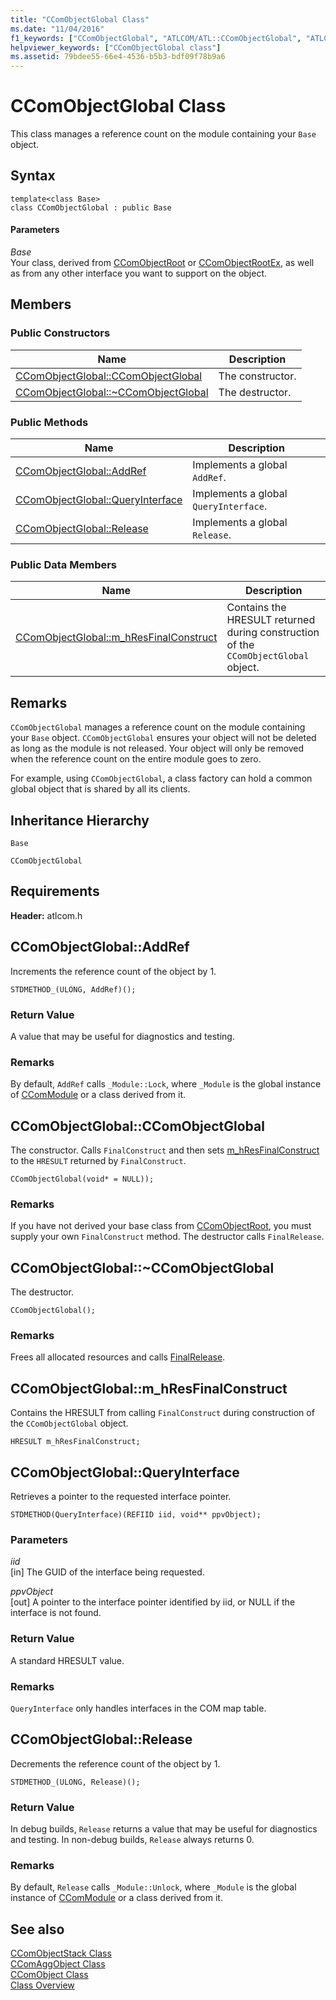 ```yaml
---
title: "CComObjectGlobal Class"
ms.date: "11/04/2016"
f1_keywords: ["CComObjectGlobal", "ATLCOM/ATL::CComObjectGlobal", "ATLCOM/ATL::CComObjectGlobal::CComObjectGlobal", "ATLCOM/ATL::CComObjectGlobal::AddRef", "ATLCOM/ATL::CComObjectGlobal::QueryInterface", "ATLCOM/ATL::CComObjectGlobal::Release", "ATLCOM/ATL::CComObjectGlobal::m_hResFinalConstruct"]
helpviewer_keywords: ["CComObjectGlobal class"]
ms.assetid: 79bdee55-66e4-4536-b5b3-bdf09f78b9a6
---
```

# CComObjectGlobal Class

This class manages a reference count on the module containing your `Base` object.

## Syntax

```
template<class Base>
class CComObjectGlobal : public Base
```

#### Parameters

*Base*<br/>
Your class, derived from [CComObjectRoot](../../atl/reference/ccomobjectroot-class.md) or [CComObjectRootEx](../../atl/reference/ccomobjectrootex-class.md), as well as from any other interface you want to support on the object.

## Members

### Public Constructors

|Name|Description|
|----------|-----------------|
|[CComObjectGlobal::CComObjectGlobal](#ccomobjectglobal)|The constructor.|
|[CComObjectGlobal::~CComObjectGlobal](#dtor)|The destructor.|

### Public Methods

|Name|Description|
|----------|-----------------|
|[CComObjectGlobal::AddRef](#addref)|Implements a global `AddRef`.|
|[CComObjectGlobal::QueryInterface](#queryinterface)|Implements a global `QueryInterface`.|
|[CComObjectGlobal::Release](#release)|Implements a global `Release`.|

### Public Data Members

|Name|Description|
|----------|-----------------|
|[CComObjectGlobal::m_hResFinalConstruct](#m_hresfinalconstruct)|Contains the HRESULT returned during construction of the `CComObjectGlobal` object.|

## Remarks

`CComObjectGlobal` manages a reference count on the module containing your `Base` object. `CComObjectGlobal` ensures your object will not be deleted as long as the module is not released. Your object will only be removed when the reference count on the entire module goes to zero.

For example, using `CComObjectGlobal`, a class factory can hold a common global object that is shared by all its clients.

## Inheritance Hierarchy

`Base`

`CComObjectGlobal`

## Requirements

**Header:** atlcom.h

##  <a name="addref"></a>  CComObjectGlobal::AddRef

Increments the reference count of the object by 1.

```
STDMETHOD_(ULONG, AddRef)();
```

### Return Value

A value that may be useful for diagnostics and testing.

### Remarks

By default, `AddRef` calls `_Module::Lock`, where `_Module` is the global instance of [CComModule](../../atl/reference/ccommodule-class.md) or a class derived from it.

##  <a name="ccomobjectglobal"></a>  CComObjectGlobal::CComObjectGlobal

The constructor. Calls `FinalConstruct` and then sets [m_hResFinalConstruct](#m_hresfinalconstruct) to the `HRESULT` returned by `FinalConstruct`.

```
CComObjectGlobal(void* = NULL));
```

### Remarks

If you have not derived your base class from [CComObjectRoot](../../atl/reference/ccomobjectroot-class.md), you must supply your own `FinalConstruct` method. The destructor calls `FinalRelease`.

##  <a name="dtor"></a>  CComObjectGlobal::~CComObjectGlobal

The destructor.

```
CComObjectGlobal();
```

### Remarks

Frees all allocated resources and calls [FinalRelease](ccomobjectrootex-class.md#finalrelease).

##  <a name="m_hresfinalconstruct"></a>  CComObjectGlobal::m_hResFinalConstruct

Contains the HRESULT from calling `FinalConstruct` during construction of the `CComObjectGlobal` object.

```
HRESULT m_hResFinalConstruct;
```

##  <a name="queryinterface"></a>  CComObjectGlobal::QueryInterface

Retrieves a pointer to the requested interface pointer.

```
STDMETHOD(QueryInterface)(REFIID iid, void** ppvObject);
```

### Parameters

*iid*<br/>
[in] The GUID of the interface being requested.

*ppvObject*<br/>
[out] A pointer to the interface pointer identified by iid, or NULL if the interface is not found.

### Return Value

A standard HRESULT value.

### Remarks

`QueryInterface` only handles interfaces in the COM map table.

##  <a name="release"></a>  CComObjectGlobal::Release

Decrements the reference count of the object by 1.

```
STDMETHOD_(ULONG, Release)();
```

### Return Value

In debug builds, `Release` returns a value that may be useful for diagnostics and testing. In non-debug builds, `Release` always returns 0.

### Remarks

By default, `Release` calls `_Module::Unlock`, where `_Module` is the global instance of [CComModule](../../atl/reference/ccommodule-class.md) or a class derived from it.

## See also

[CComObjectStack Class](../../atl/reference/ccomobjectstack-class.md)<br/>
[CComAggObject Class](../../atl/reference/ccomaggobject-class.md)<br/>
[CComObject Class](../../atl/reference/ccomobject-class.md)<br/>
[Class Overview](../../atl/atl-class-overview.md)
